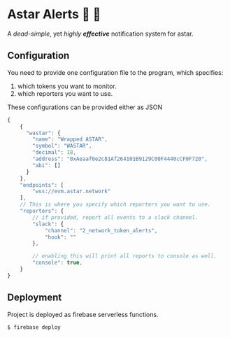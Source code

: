 # Astar Alerts 🔴 📣

A *dead-simple*, yet *highly **effective*** notification system for astar.

## Configuration

You need to provide one configuration file to the program, which specifies:


1. which tokens you want to monitor.
2. which reporters you want to use.

These configurations can be provided either as JSON

```javascript
{
	{
	  "wastar": {
		"name": "Wrapped ASTAR",
		"symbol": "WASTAR",
		"decimal": 18,
		"address": "0xAeaaf0e2c81Af264101B9129C00F4440cCF0F720",
		"abi": []
	  }
	},
	"endpoints": [
		"wss://evm.astar.network"
	],
	// This is where you specify which reporters you want to use.
	"reporters": {
		// if provided, report all events to a slack channel.
		"slack": {
			"channel": "2_network_token_alerts",
			"hook": ""
		},

		// enabling this will print all reports to console as well.
		"console": true,
	}
}

```

## Deployment

Project is deployed as firebase serverless functions.

```
$ firebase deploy
```


